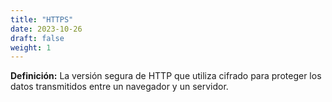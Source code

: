 ```yaml
---
title: "HTTPS"
date: 2023-10-26
draft: false
weight: 1
---
```


**Definición:** La versión segura de HTTP que utiliza cifrado para proteger los datos transmitidos entre un navegador y un servidor.
